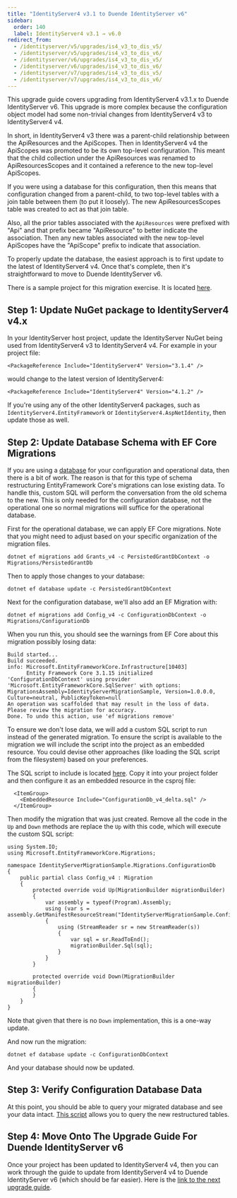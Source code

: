 ```yaml
---
title: "IdentityServer4 v3.1 to Duende IdentityServer v6"
sidebar:
  order: 140
  label: IdentityServer4 v3.1 → v6.0
redirect_from:
  - /identityserver/v5/upgrades/is4_v3_to_dis_v5/
  - /identityserver/v5/upgrades/is4_v3_to_dis_v6/
  - /identityserver/v6/upgrades/is4_v3_to_dis_v5/
  - /identityserver/v6/upgrades/is4_v3_to_dis_v6/
  - /identityserver/v7/upgrades/is4_v3_to_dis_v5/
  - /identityserver/v7/upgrades/is4_v3_to_dis_v6/
---
```


This upgrade guide covers upgrading from IdentityServer4 v3.1.x to Duende IdentityServer v6.
This upgrade is more complex because the configuration object model had some non-trivial changes from IdentityServer4 v3 to IdentityServer4 v4.

In short, in IdentityServer4 v3 there was a parent-child relationship between the ApiResources and the ApiScopes.
Then in IdentityServer4 v4 the ApiScopes was promoted to be its own top-level configuration. 
This meant that the child collection under the ApiResources was renamed to ApiResourcesScopes and it contained a reference to the new top-level ApiScopes.

If you were using a database for this configuration, then this means that configuration changed from a parent-child, to two top-level tables with a join table between them (to put it loosely). The new ApiResourcesScopes table was created to act as that join table.

Also, all the prior tables associated with the `ApiResources` were prefixed with "Api" and that prefix became "ApiResource" to better indicate the association. 
Then any new tables associated with the new top-level ApiScopes have the "ApiScope" prefix to indicate that association.

To properly update the database, the easiest approach is to first update to the latest of IdentityServer4 v4. 
Once that's complete, then it's straightforward to move to Duende IdentityServer v6.

There is a sample project for this migration exercise. It is located [here](https://github.com/DuendeSoftware/UpgradeSample-IdentityServer4-v3).

## Step 1: Update NuGet package to IdentityServer4 v4.x

In your IdentityServer host project, update the IdentityServer NuGet being used from IdentityServer4 v3 to IdentityServer4 v4. 
For example in your project file:

```
<PackageReference Include="IdentityServer4" Version="3.1.4" />
```

would change to the latest version of IdentityServer4:

```
<PackageReference Include="IdentityServer4" Version="4.1.2" />
```

If you're using any of the other IdentityServer4 packages, such as `IdentityServer4.EntityFramework` or `IdentityServer4.AspNetIdentity`, then update those as well.

## Step 2: Update Database Schema with EF Core Migrations

If you are using a [database](/identityserver/data) for your configuration and operational data, then there is a bit of work.
The reason is that for this type of schema restructuring EntityFramework Core's migrations can lose existing data.
To handle this, custom SQL will perform the conversation from the old schema to the new.
This is only needed for the configuration database, not the operational one so normal migrations will suffice for the operational database.

First for the operational database, we can apply EF Core migrations. 
Note that you might need to adjust based on your specific organization of the migration files.

```
dotnet ef migrations add Grants_v4 -c PersistedGrantDbContext -o Migrations/PersistedGrantDb
```

Then to apply those changes to your database:

```
dotnet ef database update -c PersistedGrantDbContext
```

Next for the configuration database, we'll also add an EF Migration with:

```
dotnet ef migrations add Config_v4 -c ConfigurationDbContext -o Migrations/ConfigurationDb
```

When you run this, you should see the warnings from EF Core about this migration possibly losing data:

```
Build started...
Build succeeded.
info: Microsoft.EntityFrameworkCore.Infrastructure[10403]
      Entity Framework Core 3.1.15 initialized 'ConfigurationDbContext' using provider 'Microsoft.EntityFrameworkCore.SqlServer' with options: MigrationsAssembly=IdentityServerMigrationSample, Version=1.0.0.0, Culture=neutral, PublicKeyToken=null
An operation was scaffolded that may result in the loss of data. Please review the migration for accuracy.
Done. To undo this action, use 'ef migrations remove'
```

To ensure we don't lose data, we will add a custom SQL script to run instead of the generated migration.
To ensure the script is available to the migration we will include the script into the project as an embedded resource.
You could devise other approaches (like loading the SQL script from the filesystem) based on your preferences.

The SQL script to include is located [here](https://github.com/DuendeSoftware/UpgradeSample-IdentityServer4-v3/blob/main/IdentityServerMigrationSample/ConfigurationDb_v4_delta.sql).
Copy it into your project folder and then configure it as an embedded resource in the csproj file:

```
  <ItemGroup>
    <EmbeddedResource Include="ConfigurationDb_v4_delta.sql" />
  </ItemGroup>

```

Then modify the migration that was just created. Remove all the code in the `Up` and `Down` methods are replace the `Up` with this code, which will execute the custom SQL script:

```
using System.IO;
using Microsoft.EntityFrameworkCore.Migrations;

namespace IdentityServerMigrationSample.Migrations.ConfigurationDb
{
    public partial class Config_v4 : Migration
    {
        protected override void Up(MigrationBuilder migrationBuilder)
        {
            var assembly = typeof(Program).Assembly;
            using (var s = assembly.GetManifestResourceStream("IdentityServerMigrationSample.ConfigurationDb_v4_delta.sql"))
            {
                using (StreamReader sr = new StreamReader(s))
                {
                    var sql = sr.ReadToEnd();
                    migrationBuilder.Sql(sql);
                }
            }
        }

        protected override void Down(MigrationBuilder migrationBuilder)
        {
        }
    }
}
```

Note that given that there is no `Down` implementation, this is a one-way update.

And now run the migration:

```
dotnet ef database update -c ConfigurationDbContext
```

And your database should now be updated.


## Step 3: Verify Configuration Database Data

At this point, you should be able to query your migrated database and see your data intact. 
[This script](https://github.com/DuendeSoftware/UpgradeSample-IdentityServer4-v3/blob/main/IdentityServerMigrationSample/query_v4.sql) allows you to query the new restructured tables.

## Step 4: Move Onto The Upgrade Guide For Duende IdentityServer v6

Once your project has been updated to IdentityServer4 v4, then you can work through the guide to update from IdentityServer4 v4 to Duende IdentityServer v6 (which should be far easier).
Here is the [link to the next upgrade guide](/identityserver/upgrades/identityserver4-v4-to-duende-identityserver-v6.md).

